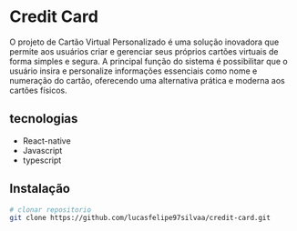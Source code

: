 # Credit Card
O projeto de Cartão Virtual Personalizado é uma solução inovadora que permite aos usuários criar e gerenciar seus próprios cartões virtuais de forma simples e segura. A principal função do sistema é possibilitar que o usuário insira e personalize informações essenciais como nome e numeração do cartão, oferecendo uma alternativa prática e moderna aos cartões físicos.

## tecnologias
- React-native 
- Javascript 
- typescript

## Instalação
```bash
# clonar repositorio  
git clone https://github.com/lucasfelipe97silvaa/credit-card.git
```
